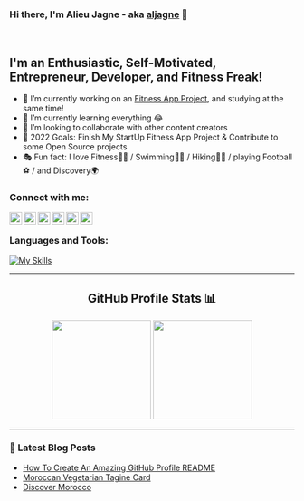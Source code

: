 ### Hi there, I'm Alieu Jagne - aka [aljagne][website] 👋


<br />

## I'm an Enthusiastic, Self-Motivated, Entrepreneur, Developer, and Fitness Freak!

- 🔭 I’m currently working on an [Fitness App Project][365fitpro], and studying at the same time!
- 🌱 I’m currently learning everything 😂
- 👯 I’m looking to collaborate with other content creators
- 🥅 2022 Goals: Finish My StartUp Fitness App Project & Contribute to some Open Source projects
- 🎭 Fun fact: I love Fitness🏋️‍♂️ / Swimming🏊‍♂️ / Hiking🧗‍♂️ / playing Football⚽ / and Discovery🌍

### Connect with me:

[<img align="left" alt="aljagne.com" width="22px" src="https://simpleicons.vercel.app/webflow/fff" />][website]
[<img align="left" alt="aljagne | YouTube" width="22px" src="https://simpleicons.vercel.app/youtube/fff" />][youtube]
[<img align="left" alt="aljagne | Twitter" width="22px" src="https://simpleicons.vercel.app/twitter/fff" />][twitter]
[<img align="left" alt="aljagne | LinkedIn" width="22px" src="https://simpleicons.vercel.app/linkedin/fff" />][linkedin]
[<img align="left" alt="aljagne | Instagram" width="22px" src="https://simpleicons.vercel.app/instagram/fff" />][instagram]
[<img align="left" alt="aljagne | Discord" width="22px" src="https://simpleicons.vercel.app/discord/fff" />][discord]

<br />

### Languages and Tools:
[![My Skills](https://skillicons.dev/icons?i=js,ts,nextjs,react,gatsby,tailwind,html,css,sass,php,c,cpp,py,rust,vim,vscode,git,docker,prisma,graphql,linux,mysql,nodejs,figma)](https://skillicons.dev)

---
  <div align="center">
    <h2>GitHub Profile Stats 📊</h2>
    <img src="https://github-readme-stats.vercel.app/api?username=aljagne&show_icons=true&title_color=fff&icon_color=79ff97&text_color=9f9f9f&bg_color=151515&count_private=true&hide_border=true" height="175px">
    <img src="https://github-readme-streak-stats.herokuapp.com/?user=aljagne&show_icons=true&hide_border=true&theme=dark" height="175px">
<!--     <h2>GitHub Trophies <img src="https://cdn.discordapp.com/emojis/866705355684577290.png?v=1" width="30px"></h2>
    <img src="https://github-profile-trophy.vercel.app/?username=aljagne&theme=onedark&no-frame=true&no-bg=true&theme=discord"> -->
</div>
  
 ---

### 📕 Latest Blog Posts

<!-- BLOG-POST-LIST:START -->
- [How To Create An Amazing GitHub Profile README](https://dev.to/aljagne/how-to-create-an-amazing-github-profile-readme-529c)
- [Moroccan Vegetarian Tagine Card](https://dev.to/aljagne/moroccan-vegetarian-tagine-card-520i)
- [Discover Morocco](https://dev.to/aljagne/discover-morocco-1odl)
<!-- BLOG-POST-LIST:END -->



[website]: https://www.aljagne.live
[twitter]: https://twitter.com/aljagne
[youtube]: https://youtube.com/aljagne
[instagram]: https://instagram.com/aljagne
[linkedin]: https://www.linkedin.com/in/aljagne/
[365fitpro]: https://www.365fitpro.com
[Discord]: https://discord.gg/DarkLio#2879

